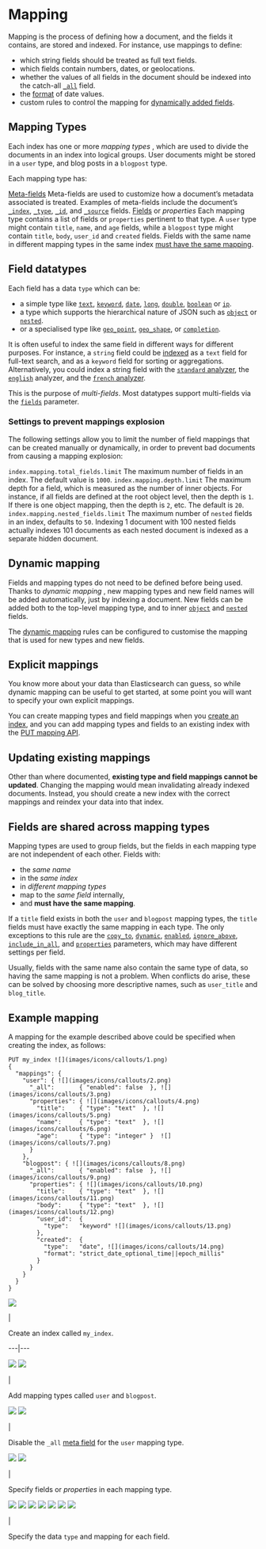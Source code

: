 # Mapping

Mapping is the process of defining how a document, and the fields it contains, are stored and indexed. For instance, use mappings to define:

  * which string fields should be treated as full text fields. 
  * which fields contain numbers, dates, or geolocations. 
  * whether the values of all fields in the document should be indexed into the catch-all [`_all`](mapping-all-field.html "_all field") field. 
  * the [format](mapping-date-format.html "format") of date values. 
  * custom rules to control the mapping for [dynamically added fields](dynamic-mapping.html "Dynamic Mapping"). 



## Mapping Types

Each index has one or more _mapping types_ , which are used to divide the documents in an index into logical groups. User documents might be stored in a `user` type, and blog posts in a `blogpost` type.

Each mapping type has:

[Meta-fields](mapping-fields.html "Meta-Fields")
     Meta-fields are used to customize how a document’s metadata associated is treated. Examples of meta-fields include the document’s [`_index`](mapping-index-field.html "_index field"), [`_type`](mapping-type-field.html "_type field"), [`_id`](mapping-id-field.html "_id field"), and [`_source`](mapping-source-field.html "_source field") fields. 
[Fields](mapping-types.html "Field datatypes") or _properties_
     Each mapping type contains a list of fields or `properties` pertinent to that type. A `user` type might contain `title`, `name`, and `age` fields, while a `blogpost` type might contain `title`, `body`, `user_id` and `created` fields. Fields with the same name in different mapping types in the same index [must have the same mapping](mapping.html#field-conflicts "Fields are shared across mapping typesedit"). 

## Field datatypes

Each field has a data `type` which can be:

  * a simple type like [`text`](text.html "Text datatype"), [`keyword`](keyword.html "Keyword datatype"), [`date`](date.html "Date datatype"), [`long`](number.html "Numeric datatypes"), [`double`](number.html "Numeric datatypes"), [`boolean`](boolean.html "Boolean datatype") or [`ip`](ip.html "IP datatype"). 
  * a type which supports the hierarchical nature of JSON such as [`object`](object.html "Object datatype") or [`nested`](nested.html "Nested datatype"). 
  * or a specialised type like [`geo_point`](geo-point.html "Geo-point datatype"), [`geo_shape`](geo-shape.html "Geo-Shape datatype"), or [`completion`](search-suggesters-completion.html "Completion Suggester"). 



It is often useful to index the same field in different ways for different purposes. For instance, a `string` field could be [indexed](mapping-index.html "index") as a `text` field for full-text search, and as a `keyword` field for sorting or aggregations. Alternatively, you could index a string field with the [`standard` analyzer](analysis-standard-analyzer.html "Standard Analyzer"), the [`english`](analysis-lang-analyzer.html#english-analyzer "english analyzer") analyzer, and the [`french` analyzer](analysis-lang-analyzer.html#french-analyzer "french analyzer").

This is the purpose of _multi-fields_. Most datatypes support multi-fields via the [`fields`](multi-fields.html "fields") parameter.

### Settings to prevent mappings explosion

The following settings allow you to limit the number of field mappings that can be created manually or dynamically, in order to prevent bad documents from causing a mapping explosion:

`index.mapping.total_fields.limit`
     The maximum number of fields in an index. The default value is `1000`. 
`index.mapping.depth.limit`
     The maximum depth for a field, which is measured as the number of inner objects. For instance, if all fields are defined at the root object level, then the depth is `1`. If there is one object mapping, then the depth is `2`, etc. The default is `20`. 
`index.mapping.nested_fields.limit`
     The maximum number of `nested` fields in an index, defaults to `50`. Indexing 1 document with 100 nested fields actually indexes 101 documents as each nested document is indexed as a separate hidden document. 

## Dynamic mapping

Fields and mapping types do not need to be defined before being used. Thanks to _dynamic mapping_ , new mapping types and new field names will be added automatically, just by indexing a document. New fields can be added both to the top-level mapping type, and to inner [`object`](object.html "Object datatype") and [`nested`](nested.html "Nested datatype") fields.

The [dynamic mapping](dynamic-mapping.html "Dynamic Mapping") rules can be configured to customise the mapping that is used for new types and new fields.

## Explicit mappings

You know more about your data than Elasticsearch can guess, so while dynamic mapping can be useful to get started, at some point you will want to specify your own explicit mappings.

You can create mapping types and field mappings when you [create an index](indices-create-index.html "Create Index"), and you can add mapping types and fields to an existing index with the [PUT mapping API](indices-put-mapping.html "Put Mapping").

## Updating existing mappings

Other than where documented, **existing type and field mappings cannot be updated**. Changing the mapping would mean invalidating already indexed documents. Instead, you should create a new index with the correct mappings and reindex your data into that index.

## Fields are shared across mapping types

Mapping types are used to group fields, but the fields in each mapping type are not independent of each other. Fields with:

  * the _same name_
  * in the _same index_
  * in _different mapping types_
  * map to the _same field_ internally, 
  * and **must have the same mapping**. 



If a `title` field exists in both the `user` and `blogpost` mapping types, the `title` fields must have exactly the same mapping in each type. The only exceptions to this rule are the [`copy_to`](copy-to.html "copy_to"), [`dynamic`](dynamic.html "dynamic"), [`enabled`](enabled.html "enabled"), [`ignore_above`](ignore-above.html "ignore_above"), [`include_in_all`](include-in-all.html "include_in_all"), and [`properties`](properties.html "properties") parameters, which may have different settings per field.

Usually, fields with the same name also contain the same type of data, so having the same mapping is not a problem. When conflicts do arise, these can be solved by choosing more descriptive names, such as `user_title` and `blog_title`.

## Example mapping

A mapping for the example described above could be specified when creating the index, as follows:
    
    
    PUT my_index ![](images/icons/callouts/1.png)
    {
      "mappings": {
        "user": { ![](images/icons/callouts/2.png)
          "_all":       { "enabled": false  }, ![](images/icons/callouts/3.png)
          "properties": { ![](images/icons/callouts/4.png)
            "title":    { "type": "text"  }, ![](images/icons/callouts/5.png)
            "name":     { "type": "text"  }, ![](images/icons/callouts/6.png)
            "age":      { "type": "integer" }  ![](images/icons/callouts/7.png)
          }
        },
        "blogpost": { ![](images/icons/callouts/8.png)
          "_all":       { "enabled": false  }, ![](images/icons/callouts/9.png)
          "properties": { ![](images/icons/callouts/10.png)
            "title":    { "type": "text"  }, ![](images/icons/callouts/11.png)
            "body":     { "type": "text"  }, ![](images/icons/callouts/12.png)
            "user_id":  {
              "type":   "keyword" ![](images/icons/callouts/13.png)
            },
            "created":  {
              "type":   "date", ![](images/icons/callouts/14.png)
              "format": "strict_date_optional_time||epoch_millis"
            }
          }
        }
      }
    }

![](images/icons/callouts/1.png)

| 

Create an index called `my_index`.   
  
---|---  
  
![](images/icons/callouts/2.png) ![](images/icons/callouts/8.png)

| 

Add mapping types called `user` and `blogpost`.   
  
![](images/icons/callouts/3.png) ![](images/icons/callouts/9.png)

| 

Disable the `_all` [meta field](mapping-fields.html "Meta-Fields") for the `user` mapping type.   
  
![](images/icons/callouts/4.png) ![](images/icons/callouts/10.png)

| 

Specify fields or _properties_ in each mapping type.   
  
![](images/icons/callouts/5.png) ![](images/icons/callouts/6.png) ![](images/icons/callouts/7.png) ![](images/icons/callouts/11.png) ![](images/icons/callouts/12.png) ![](images/icons/callouts/13.png) ![](images/icons/callouts/14.png)

| 

Specify the data `type` and mapping for each field. 
